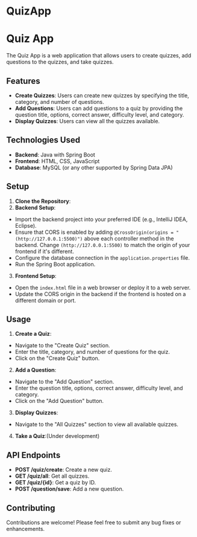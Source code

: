 # QuizApp
# Quiz App

The Quiz App is a web application that allows users to create quizzes, add questions to the quizzes, and take quizzes.

## Features

- **Create Quizzes**: Users can create new quizzes by specifying the title, category, and number of questions.
- **Add Questions**: Users can add questions to a quiz by providing the question title, options, correct answer, difficulty level, and category.
- **Display Quizzes**: Users can view all the quizzes available.

## Technologies Used

- **Backend**: Java with Spring Boot
- **Frontend**: HTML, CSS, JavaScript
- **Database**: MySQL (or any other supported by Spring Data JPA)

## Setup

1. **Clone the Repository**:
2. **Backend Setup**:
- Import the backend project into your preferred IDE (e.g., IntelliJ IDEA, Eclipse).
- Ensure that CORS is enabled by adding `@CrossOrigin(origins = "(http://127.0.0.1:5500)")` above each controller method in the backend. Change `(http://127.0.0.1:5500)` to match the origin of your frontend if it's different.
- Configure the database connection in the `application.properties` file.
- Run the Spring Boot application.

3. **Frontend Setup**:
- Open the `index.html` file in a web browser or deploy it to a web server.
- Update the CORS origin in the backend if the frontend is hosted on a different domain or port.

## Usage

1. **Create a Quiz**:
- Navigate to the "Create Quiz" section.
- Enter the title, category, and number of questions for the quiz.
- Click on the "Create Quiz" button.

2. **Add a Question**:
- Navigate to the "Add Question" section.
- Enter the question title, options, correct answer, difficulty level, and category.
- Click on the "Add Question" button.

3. **Display Quizzes**:
- Navigate to the "All Quizzes" section to view all available quizzes.

4. **Take a Quiz**:(Under development)


## API Endpoints

- **POST /quiz/create**: Create a new quiz.
- **GET /quiz/all**: Get all quizzes.
- **GET /quiz/{id}**: Get a quiz by ID.
- **POST /question/save**: Add a new question.

## Contributing

Contributions are welcome! Please feel free to submit any bug fixes or enhancements.





